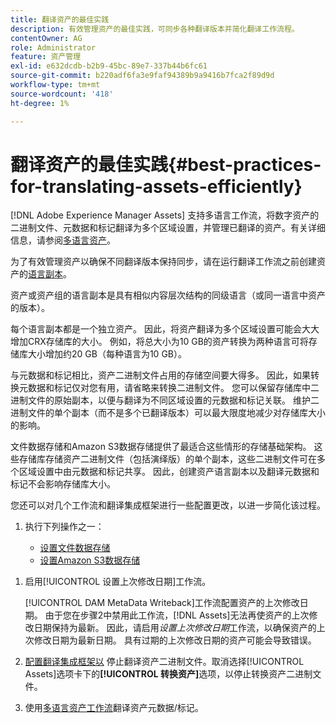 ```yaml
---
title: 翻译资产的最佳实践
description: 有效管理资产的最佳实践，可同步各种翻译版本并简化翻译工作流程。
contentOwner: AG
role: Administrator
feature: 资产管理
exl-id: e632dcdb-b2b9-45bc-89e7-337b44b6fc61
source-git-commit: b220adf6fa3e9faf94389b9a9416b7fca2f89d9d
workflow-type: tm+mt
source-wordcount: '418'
ht-degree: 1%

---
```


# 翻译资产的最佳实践{#best-practices-for-translating-assets-efficiently}

[!DNL Adobe Experience Manager Assets] 支持多语言工作流，将数字资产的二进制文件、元数据和标记翻译为多个区域设置，并管理已翻译的资产。有关详细信息，请参阅[多语言资产](multilingual-assets.md)。

为了有效管理资产以确保不同翻译版本保持同步，请在运行翻译工作流之前创建资产的[语言副本](preparing-assets-for-translation.md)。

资产或资产组的语言副本是具有相似内容层次结构的同级语言（或同一语言中资产的版本）。

每个语言副本都是一个独立资产。 因此，将资产翻译为多个区域设置可能会大大增加CRX存储库的大小。 例如，将总大小为10 GB的资产转换为两种语言可将存储库大小增加约20 GB（每种语言为10 GB）。

与元数据和标记相比，资产二进制文件占用的存储空间要大得多。 因此，如果转换元数据和标记仅对您有用，请省略来转换二进制文件。 您可以保留存储库中二进制文件的原始副本，以便与翻译为不同区域设置的元数据和标记关联。 维护二进制文件的单个副本（而不是多个已翻译版本）可以最大限度地减少对存储库大小的影响。

文件数据存储和Amazon S3数据存储提供了最适合这些情形的存储基础架构。 这些存储库存储资产二进制文件（包括演绎版）的单个副本，这些二进制文件可在多个区域设置中由元数据和标记共享。 因此，创建资产语言副本以及翻译元数据和标记不会影响存储库大小。

您还可以对几个工作流和翻译集成框架进行一些配置更改，以进一步简化该过程。

1. 执行下列操作之一：

   * [设置文件数据存储](/help/sites-deploying/data-store-config.md)
   * [设置Amazon S3数据存储](/help/sites-deploying/data-store-config.md)

<!--
1. Disable the [DAM MetaData Write-back](/help/sites-administering/workflow-offloader.md#disable-offloading) workflow.

   As the name suggests, the [!UICONTROL DAM Metadata Writeback] workflow rewrites the metadata to the binary file. Because the metadata changes after translation, writing it back to the binary file generates a different binary for a language copy.

   >[!NOTE]
   >
   >Disabling the [!UICONTROL DAM MetaData Writeback] workflow turns off XMP metadata write-back on asset binaries. Consequently, future metadata changes are no longer be saved within the assets. Evaluate the consequences before disabling this workflow.
-->

1. 启用[!UICONTROL 设置上次修改日期]工作流。

   [!UICONTROL DAM MetaData Writeback]工作流配置资产的上次修改日期。 由于您在步骤2中禁用此工作流，[!DNL Assets]无法再使资产的上次修改日期保持为最新。 因此，请启用&#x200B;*设置上次修改日期*&#x200B;工作流，以确保资产的上次修改日期为最新日期。 具有过期的上次修改日期的资产可能会导致错误。

1. [配置翻译集成框架以](/help/sites-administering/tc-tic.md) 停止翻译资产二进制文件。取消选择[!UICONTROL Assets]选项卡下的&#x200B;**[!UICONTROL 转换资产]**&#x200B;选项，以停止转换资产二进制文件。
1. 使用[多语言资产工作流](multilingual-assets.md)翻译资产元数据/标记。
